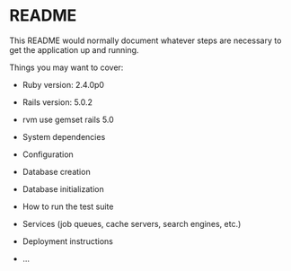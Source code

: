 # README

This README would normally document whatever steps are necessary to get the
application up and running.

Things you may want to cover:

* Ruby version: 2.4.0p0
* Rails version: 5.0.2
* rvm use gemset rails 5.0

* System dependencies

* Configuration

* Database creation

* Database initialization

* How to run the test suite

* Services (job queues, cache servers, search engines, etc.)

* Deployment instructions

* ...
